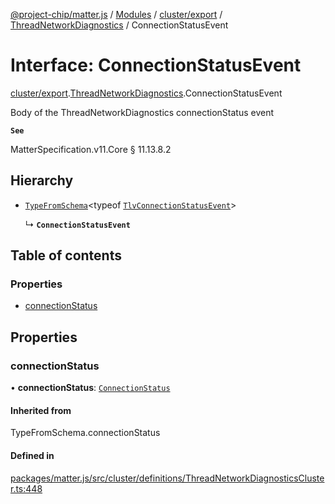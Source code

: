 [@project-chip/matter.js](../README.md) / [Modules](../modules.md) / [cluster/export](../modules/cluster_export.md) / [ThreadNetworkDiagnostics](../modules/cluster_export.ThreadNetworkDiagnostics.md) / ConnectionStatusEvent

# Interface: ConnectionStatusEvent

[cluster/export](../modules/cluster_export.md).[ThreadNetworkDiagnostics](../modules/cluster_export.ThreadNetworkDiagnostics.md).ConnectionStatusEvent

Body of the ThreadNetworkDiagnostics connectionStatus event

**`See`**

MatterSpecification.v11.Core § 11.13.8.2

## Hierarchy

- [`TypeFromSchema`](../modules/tlv_export.md#typefromschema)\<typeof [`TlvConnectionStatusEvent`](../modules/cluster_export.ThreadNetworkDiagnostics.md#tlvconnectionstatusevent)\>

  ↳ **`ConnectionStatusEvent`**

## Table of contents

### Properties

- [connectionStatus](cluster_export.ThreadNetworkDiagnostics.ConnectionStatusEvent.md#connectionstatus)

## Properties

### connectionStatus

• **connectionStatus**: [`ConnectionStatus`](../enums/cluster_export.ThreadNetworkDiagnostics.ConnectionStatus.md)

#### Inherited from

TypeFromSchema.connectionStatus

#### Defined in

[packages/matter.js/src/cluster/definitions/ThreadNetworkDiagnosticsCluster.ts:448](https://github.com/project-chip/matter.js/blob/6d3b6a5d957d88a9231d6ecab4bb41f8133112be/packages/matter.js/src/cluster/definitions/ThreadNetworkDiagnosticsCluster.ts#L448)

